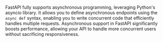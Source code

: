 FastAPI fully supports asynchronous programming, leveraging Python's asyncio library. It allows you to define asynchronous endpoints using the `async def` syntax, enabling you to write concurrent code that efficiently handles multiple requests. Asynchronous support in FastAPI significantly boosts performance, allowing your API to handle more concurrent users without sacrificing responsiveness.
